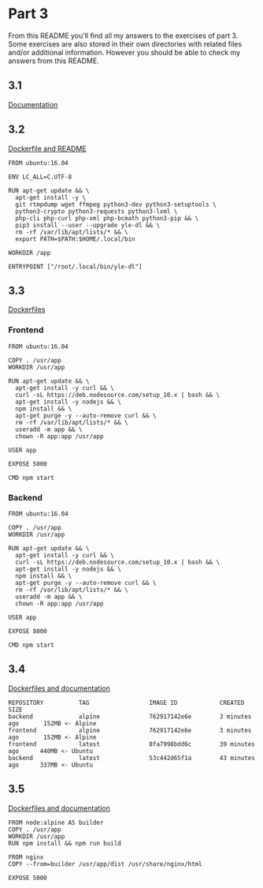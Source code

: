 # Part 3

From this README you'll find all my answers to the exercises of part 3. Some exercises are also stored in their own directories with related files and/or additional information. However you should be able to check my answers from this README.

## 3.1

[Documentation](https://github.com/marttivesalainen/devops-with-docker/tree/master/Part3/3.1)

## 3.2

[Dockerfile and README](https://github.com/marttivesalainen/devops-with-docker/tree/master/Part3/3.2)

```
FROM ubuntu:16.04

ENV LC_ALL=C.UTF-8

RUN apt-get update && \
  apt-get install -y \
  git rtmpdump wget ffmpeg python3-dev python3-setuptools \
  python3-crypto python3-requests python3-lxml \
  php-cli php-curl php-xml php-bcmath python3-pip && \
  pip3 install --user --upgrade yle-dl && \
  rm -rf /var/lib/apt/lists/* && \
  export PATH=$PATH:$HOME/.local/bin

WORKDIR /app

ENTRYPOINT ["/root/.local/bin/yle-dl"]
```

## 3.3

[Dockerfiles](https://github.com/marttivesalainen/devops-with-docker/tree/master/Part3/3.3)

### Frontend

```
FROM ubuntu:16.04

COPY . /usr/app
WORKDIR /usr/app

RUN apt-get update && \
  apt-get install -y curl && \
  curl -sL https://deb.nodesource.com/setup_10.x | bash && \
  apt-get install -y nodejs && \
  npm install && \
  apt-get purge -y --auto-remove curl && \
  rm -rf /var/lib/apt/lists/* && \
  useradd -m app && \
  chown -R app:app /usr/app

USER app

EXPOSE 5000

CMD npm start
```

### Backend

```
FROM ubuntu:16.04

COPY . /usr/app
WORKDIR /usr/app

RUN apt-get update && \
  apt-get install -y curl && \
  curl -sL https://deb.nodesource.com/setup_10.x | bash && \
  apt-get install -y nodejs && \
  npm install && \
  apt-get purge -y --auto-remove curl && \
  rm -rf /var/lib/apt/lists/* && \
  useradd -m app && \
  chown -R app:app /usr/app

USER app

EXPOSE 8000

CMD npm start
```

## 3.4

[Dockerfiles and documentation](https://github.com/marttivesalainen/devops-with-docker/tree/master/Part3/3.4)

```
REPOSITORY          TAG                 IMAGE ID            CREATED             SIZE
backend             alpine              762917142e6e        3 minutes ago       152MB <- Alpine
frontend            alpine              762917142e6e        3 minutes ago       152MB <- Alpine
frontend            latest              8fa7998bdd6c        39 minutes ago      440MB <- Ubuntu
backend             latest              53c442d65f1a        43 minutes ago      337MB <- Ubuntu
```

## 3.5

[Dockerfiles and documentation](https://github.com/marttivesalainen/devops-with-docker/tree/master/Part3/3.5)

```
FROM node:alpine AS builder
COPY . /usr/app
WORKDIR /usr/app
RUN npm install && npm run build

FROM nginx
COPY --from=builder /usr/app/dist /usr/share/nginx/html

EXPOSE 5000
```
